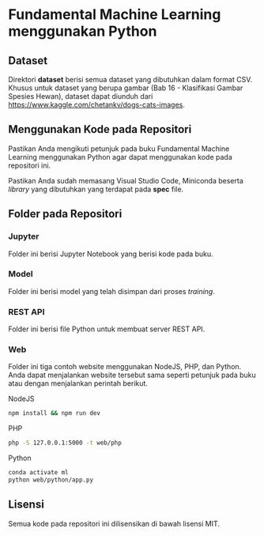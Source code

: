 # Fundamental Machine Learning menggunakan Python

## Dataset

Direktori **dataset** berisi semua dataset yang dibutuhkan dalam format CSV.
Khusus untuk dataset yang berupa gambar (Bab 16 - Klasifikasi Gambar Spesies Hewan),
dataset dapat diunduh dari https://www.kaggle.com/chetankv/dogs-cats-images.

## Menggunakan Kode pada Repositori

Pastikan Anda mengikuti petunjuk pada buku Fundamental Machine Learning menggunakan
Python agar dapat menggunakan kode pada repositori ini.

Pastikan Anda sudah memasang Visual Studio Code, Miniconda beserta *library* yang
dibutuhkan yang terdapat pada **spec** file.

## Folder pada Repositori

### Jupyter

Folder ini berisi Jupyter Notebook yang berisi kode pada buku.

### Model

Folder ini berisi model yang telah disimpan dari proses *training*.

### REST API

Folder ini berisi file Python untuk membuat server REST API.

### Web

Folder ini tiga contoh website menggunakan NodeJS, PHP, dan Python.
Anda dapat menjalankan website tersebut sama seperti petunjuk pada buku
atau dengan menjalankan perintah berikut.

NodeJS

```bash
npm install && npm run dev
```

PHP

```bash
php -S 127.0.0.1:5000 -t web/php
```

Python

```bash
conda activate ml
python web/python/app.py
```

## Lisensi

Semua kode pada repositori ini dilisensikan di bawah lisensi MIT.
